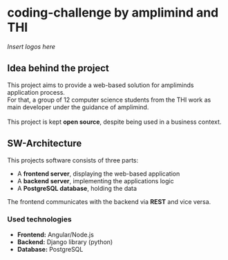 # **coding-challenge by amplimind and THI**
*Insert logos here*

## **Idea behind the project**
This project aims to provide a web-based solution for ampliminds application process.\
For that, a group of 12 computer science students from the THI work as main developer under the guidance of amplimind.\
\
This project is kept **open source**, despite being used in a business context.

## **SW-Architecture**
This projects software consists of three parts:
- A **frontend server**, displaying the web-based application
- A **backend server**, implementing the applications logic
- A **PostgreSQL database**, holding the data 

The frontend communicates with the backend via **REST** and vice versa.

### **Used technologies**
- **Frontend:** Angular/Node.js
- **Backend:** Django library (python)
- **Database:** PostgreSQL
